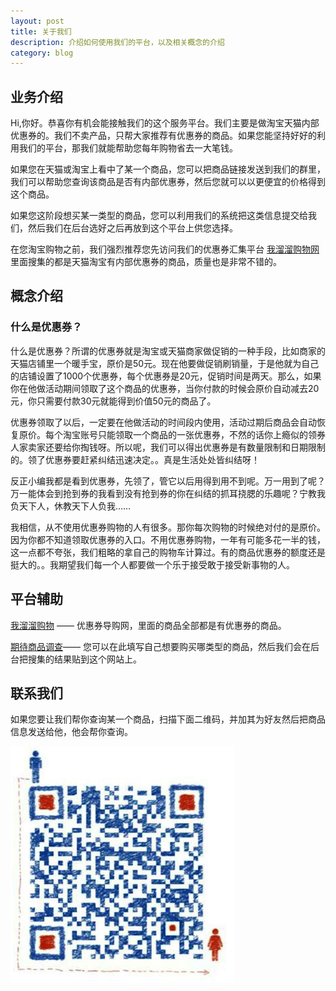 ```yaml
---
layout: post
title: 关于我们
description: 介绍如何使用我们的平台，以及相关概念的介绍
category: blog
---
```


## 业务介绍

Hi,你好。恭喜你有机会能接触我们的这个服务平台。我们主要是做淘宝天猫内部优惠券的。我们不卖产品，只帮大家推荐有优惠券的商品。如果您能坚持好好的利用我们的平台，那我们就能帮助您每年购物省去一大笔钱。

如果您在天猫或淘宝上看中了某一个商品，您可以把商品链接发送到我们的群里，我们可以帮助您查询该商品是否有内部优惠券，然后您就可以以更便宜的价格得到这个商品。

如果您这阶段想买某一类型的商品，您可以利用我们的系统把这类信息提交给我们，然后我们在后台选好之后再放到这个平台上供您选择。

在您淘宝购物之前，我们强烈推荐您先访问我们的优惠券汇集平台 [我溜溜购物网](http://w66g.com) 里面搜集的都是天猫淘宝有内部优惠券的商品，质量也是非常不错的。

## 概念介绍

### 什么是优惠券？

什么是优惠券？所谓的优惠券就是淘宝或天猫商家做促销的一种手段，比如商家的天猫店铺里一个暖手宝，原价是50元。现在他要做促销刷销量，于是他就为自己的店铺设置了1000个优惠券，每个优惠券是20元，促销时间是两天。那么，如果你在他做活动期间领取了这个商品的优惠券，当你付款的时候会原价自动减去20元，你只需要付款30元就能得到价值50元的商品了。

优惠券领取了以后，一定要在他做活动的时间段内使用，活动过期后商品会自动恢复原价。每个淘宝账号只能领取一个商品的一张优惠券，不然的话你上瘾似的领券人家卖家还要给你掏钱呀。所以呢，我们可以得出优惠券是有数量限制和日期限制的。领了优惠券要赶紧纠结迅速决定。。真是生活处处皆纠结呀！

反正小编我都是看到优惠券，先领了，管它以后用得到用不到呢。万一用到了呢？万一能体会到抢到券的我看到没有抢到券的你在纠结的抓耳挠腮的乐趣呢？宁教我负天下人，休教天下人负我……

我相信，从不使用优惠券购物的人有很多。那你每次购物的时候绝对付的是原价。因为你都不知道领取优惠券的入口。不用优惠券购物，一年有可能多花一半的钱，这一点都不夸张，我们粗略的拿自己的购物车计算过。有的商品优惠券的额度还是挺大的。。我期望我们每一个人都要做一个乐于接受敢于接受新事物的人。

## 平台辅助

[我溜溜购物](http://w66g.com/) —— 优惠券导购网，里面的商品全部都是有优惠券的商品。

[期待商品调查](https://jinshuju.net/f/q1SLkb)—— 您可以在此填写自己想要购买哪类型的商品，然后我们会在后台把搜集的结果贴到这个网站上。

## 联系我们

如果您要让我们帮你查询某一个商品，扫描下面二维码，并加其为好友然后把商品信息发送给他，他会帮你查询。


![](../../images/heheda_qr.png)

